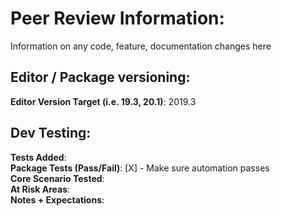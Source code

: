 # Peer Review Information:
Information on any code, feature, documentation changes here

## Editor / Package versioning:
**Editor Version Target (i.e. 19.3, 20.1)**: 2019.3

## Dev Testing:
**Tests Added**: 
<br>
**Package Tests (Pass/Fail)**: 
[X] - Make sure automation passes 
<br>
**Core Scenario Tested**: 
<br>
**At Risk Areas**: 
<br>
**Notes + Expectations**: 
